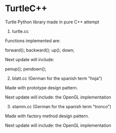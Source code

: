 # TurtleC++
Turtle Python library made in pure C++ attempt

1. turtle.cc

Functions implemented are:

forward();
backward();
up();
down;

Next update will include:

penup();
pendown();

2. blatt.cc (German for the spanish term "hoja")

Made with prototype design pattern.

Next update will include: the OpenGL implementation

3. stamm.cc (German for the spanish term "tronco")

Made with factory method design pattern.

Next update will include: the OpenGL implementation


